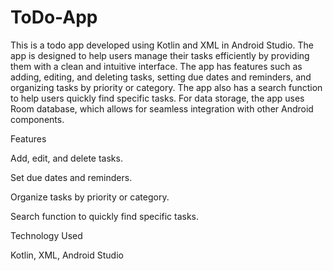 # ToDo-App

This is a todo app developed using Kotlin and XML in Android Studio. The app is designed to help users manage their tasks efficiently by providing them with a clean and intuitive interface. The app has features such as adding, editing, and deleting tasks, setting due dates and reminders, and organizing tasks by priority or category. The app also has a search function to help users quickly find specific tasks. For data storage, the app uses Room database, which allows for seamless integration with other Android components.

Features

Add, edit, and delete tasks.

Set due dates and reminders.

Organize tasks by priority or category.

Search function to quickly find specific tasks.

Technology Used

Kotlin,
XML,
Android Studio
